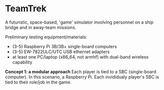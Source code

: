 # TeamTrek
A futuristic, space-based, 'game' simulator involving personnel on a ship bridge and in away-team missions.

Preliminary testing equipment/materials:
 - (3-5) Raspberry Pi 3B/3B+ single-board computers
 - (3-5) EW-7822ULC/UTC USB ethernet adapters
 - at least one PC/laptop (x86_64, not armhf) with dual-band wireless capability
 
**Concept 1: a modular approach**
Each player is tied to a SBC (single-board computer). In this scenario, a Raspberry Pi. Each invididualy player's SBC is tied to their role/job in the game.
